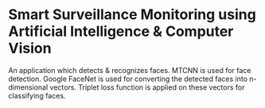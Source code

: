 # Smart Surveillance Monitoring using Artificial Intelligence & Computer Vision
An application which detects & recognizes faces. MTCNN is used for face detection. Google FaceNet is used for converting the detected faces into n-dimensional vectors. Triplet loss function is applied on these vectors for classifying faces.
